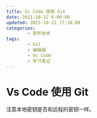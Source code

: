 ```yaml
---
title: Vs Code 使用 Git
date: 2021-10-22 6:00:00
updated: 2021-10-22 17:18:00
categories:
        - 软件技术
tags:
        - Git
        - 编辑器
        - Vs Code
        - 学习笔记
---
```


# Vs Code 使用 Git

注意本地密钥是否和远程的密钥一样。

